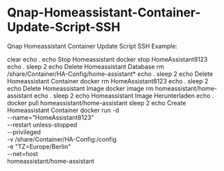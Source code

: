 # Qnap-Homeassistant-Container-Update-Script-SSH
Qnap Homeassistant Container Update Script SSH
Example:

clear
echo .
echo Stop Homeassistant
docker stop HomeAssistant8123
echo .
sleep 2
echo Delete Homeassistant Database
rm /share/Container/HA-Config/home-assistant*
echo .
sleep 2
echo Delete Homeassistant Container
docker rm HomeAssistant8123
echo .
sleep 2
echo Delete Homeassistant Image
docker image rm homeassistant/home-assistant
echo .
sleep 2
echo Homeassistant Image Herunterladen
echo .
docker pull homeassistant/home-assistant
sleep 2
echo Create Homeassistant Container 
docker run -d \
--name="HomeAssistant8123" \
--restart unless-stopped \
--privileged \
-v /share/Container/HA-Config:/config \
-e "TZ=Europe/Berlin" \
--net=host \
homeassistant/home-assistant
